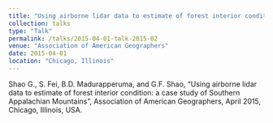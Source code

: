 ```yaml
---
title: "Using airborne lidar data to estimate of forest interior condition: a case study of Southern Appalachian Mountains"
collection: talks
type: "Talk"
permalink: /talks/2015-04-01-talk-2015-02
venue: "Association of American Geographers"
date: 2015-04-01
location: "Chicago, Illinois"
---
```


Shao G., S. Fei, B.D. Madurapperuma, and G.F. Shao, “Using airborne lidar data to estimate of forest interior condition: a case study of Southern Appalachian Mountains”, Association of American Geographers, April 2015, Chicago, Illinois, USA.
